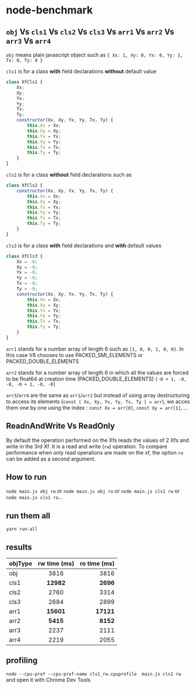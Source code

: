 # node-benchmark

## `obj` Vs `cls1` Vs `cls2` Vs `cls3` Vs `arr1` Vs `arr2` Vs `arr3` Vs `arr4`

`obj` means plain javascript object such as `{ Xx: 1, Xy: 0, Yx: 0, Yy: 1, Tx: 0, Ty: 0 }`

`cls1` is for a class **with** field declarations **without** default value
```javascript
class XfCls1 {
    Xx;
    Xy;
    Yx;
    Yy;
    Tx;
    Ty;
    constructor(Xx, Xy, Yx, Yy, Tx, Ty) {
        this.Xx = Xx;
        this.Xy = Xy;
        this.Yx = Yx;
        this.Yy = Yy;
        this.Tx = Tx;
        this.Ty = Ty;
    }
}
```

`cls2` is for a class **without** field declarations such as
```javascript
class XfCls2 {
    constructor(Xx, Xy, Yx, Yy, Tx, Ty) {
        this.Xx = Xx;
        this.Xy = Xy;
        this.Yx = Yx;
        this.Yy = Yy;
        this.Tx = Tx;
        this.Ty = Ty;
    }
}
```

`cls3` is for a class **with** field declarations and **with** default values
```javascript
class XfCls3 {
    Xx = -0;
    Xy = -0;
    Yx = -0;
    Yy = -0;
    Tx = -0;
    Ty = -0;
    constructor(Xx, Xy, Yx, Yy, Tx, Ty) {
        this.Xx = Xx;
        this.Xy = Xy;
        this.Yx = Yx;
        this.Yy = Yy;
        this.Tx = Tx;
        this.Ty = Ty;
    }
}
```

`arr1` stands for a number array of length 6 such as `[1, 0, 0, 1, 0, 0]`. In this case V8 chooses to use PACKED_SMI_ELEMENTS or PACKED_DOUBLE_ELEMENTS

`arr2` stands for a number array of length 6 in which all the values are forced to be float64 at creation time (PACKED_DOUBLE_ELEMENTS) `[-0 + 1, -0, -0, -0 + 1, -0, -0]`

`arr3`/`arr4` are the same as `arr1`/`arr2` but instead of using array destructuring to access its elements (`const [ Xx, Xy, Yx, Yy, Tx, Ty ] = arr`), we acces them one by one using the index : `const Xx = arr[0]`, `const Xy = arr[1]`, ...

## ReadnAndWrite Vs ReadOnly

By default the operation performed on the Xfs reads the values of 2 Xfs and write in the 3rd Xf. It is a read and write (`rw`) operation. To compare performance when only read operations are made on the xf, the option `ro` can be added as a second argument.

## How to run

`node main.js obj rw` or `node main.js obj ro` or `node main.js cls1 rw` or `node main.js cls1 ro`...


## run them all

`yarn run-all`

## results

| objType | rw time (ms) | ro time (ms)|
|---------|:------------:|------------:|
|  obj    | 3816         | 3816        |
|  cls1   | **12982**    | **2696**    |
|  cls2   | 2760         | 3314        |
|  cls3   | 2684         | 2899        |
|  arr1   | **15601**    | **17121**   |
|  arr2   | **5415**     | **8152**    |
|  arr3   | 2237         | 2111        |
|  arr4   | 2219         | 2055        |
## profiling

`node --cpu-prof --cpu-prof-name cls1_rw.cpuprofile  main.js cls1 rw` and open it with Chrome Dev Tools
